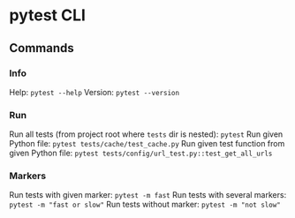 # pytest CLI

## Commands
### Info
Help: `pytest --help`
Version: `pytest --version`

### Run
Run all tests (from project root where `tests` dir is nested): `pytest`
Run given Python file: `pytest tests/cache/test_cache.py`
Run given test function from given Python file: `pytest tests/config/url_test.py::test_get_all_urls`

### Markers
Run tests with given marker: `pytest -m fast`
Run tests with several markers: `pytest -m "fast or slow"`
Run tests without marker: `pytest -m "not slow"`
